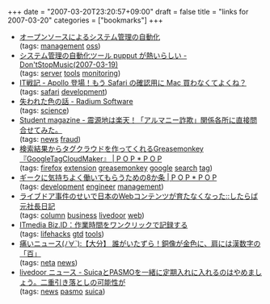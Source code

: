 +++
date = "2007-03-20T23:20:57+09:00"
draft = false
title = "links for 2007-03-20"
categories = ["bookmarks"]
+++

<ul class="delicious">
	<li>
		<div class="delicious-link"><a href="http://dev.gentoo.gr.jp/~trombik/pub/OSC2007/OSC2007.pdf">オープンソースによるシステム管理の自動化</a></div>
		<div class="delicious-tags">(tags: <a href="http://del.icio.us/nobu666/management">management</a> <a href="http://del.icio.us/nobu666/oss">oss</a>)</div>
	</li>
	<li>
		<div class="delicious-link"><a href="http://dontstopmusic.no-ip.org/diary/20070319.html#p02">システム管理の自動化ツール pupput が熱いらしい - Don'tStopMusic(2007-03-19)</a></div>
		<div class="delicious-tags">(tags: <a href="http://del.icio.us/nobu666/server">server</a> <a href="http://del.icio.us/nobu666/tools">tools</a> <a href="http://del.icio.us/nobu666/monitoring">monitoring</a>)</div>
	</li>
	<li>
		<div class="delicious-link"><a href="http://d.hatena.ne.jp/amachang/20070319/1174297601">IT戦記 - Apollo 登場！もう Safari の確認用に Mac 買わなくてよくね？</a></div>
		<div class="delicious-tags">(tags: <a href="http://del.icio.us/nobu666/safari">safari</a> <a href="http://del.icio.us/nobu666/development">development</a>)</div>
	</li>
	<li>
		<div class="delicious-link"><a href="http://www.radiumsoftware.com/0703.html#070319">失われた色の話 - Radium Software</a></div>
		<div class="delicious-tags">(tags: <a href="http://del.icio.us/nobu666/science">science</a>)</div>
	</li>
	<li>
		<div class="delicious-link"><a href="http://d.hatena.ne.jp/Paul3/20070315/p1">Student magazine - 震源地は楽天！「アルマニー詐欺」関係各所に直接問合せてみた。</a></div>
		<div class="delicious-tags">(tags: <a href="http://del.icio.us/nobu666/news">news</a> <a href="http://del.icio.us/nobu666/fraud">fraud</a>)</div>
	</li>
	<li>
		<div class="delicious-link"><a href="http://www.popxpop.com/archives/2007/03/googlegoogletagcloudmaker.html">検索結果からタグクラウドを作ってくれるGreasemonkey『GoogleTagCloudMaker』 | P O P * P O P</a></div>
		<div class="delicious-tags">(tags: <a href="http://del.icio.us/nobu666/firefox">firefox</a> <a href="http://del.icio.us/nobu666/extension">extension</a> <a href="http://del.icio.us/nobu666/greasemonkey">greasemonkey</a> <a href="http://del.icio.us/nobu666/google">google</a> <a href="http://del.icio.us/nobu666/search">search</a> <a href="http://del.icio.us/nobu666/tag">tag</a>)</div>
	</li>
	<li>
		<div class="delicious-link"><a href="http://www.popxpop.com/archives/2007/03/post_171.html">ギークに気持ちよく働いてもらうための8か条 | P O P * P O P</a></div>
		<div class="delicious-tags">(tags: <a href="http://del.icio.us/nobu666/development">development</a> <a href="http://del.icio.us/nobu666/engineer">engineer</a> <a href="http://del.icio.us/nobu666/management">management</a>)</div>
	</li>
	<li>
		<div class="delicious-link"><a href="http://blog.livedoor.jp/kensuu/archives/50323708.html">ライブドア事件のせいで日本のWebコンテンツが育たなくなった::したらば元社長日記</a></div>
		<div class="delicious-tags">(tags: <a href="http://del.icio.us/nobu666/column">column</a> <a href="http://del.icio.us/nobu666/business">business</a> <a href="http://del.icio.us/nobu666/livedoor">livedoor</a> <a href="http://del.icio.us/nobu666/web">web</a>)</div>
	</li>
	<li>
		<div class="delicious-link"><a href="http://www.itmedia.co.jp/bizid/articles/0703/19/news026.html">ITmedia Biz.ID：作業時間をワンクリックで記録する</a></div>
		<div class="delicious-tags">(tags: <a href="http://del.icio.us/nobu666/lifehacks">lifehacks</a> <a href="http://del.icio.us/nobu666/gtd">gtd</a> <a href="http://del.icio.us/nobu666/tools">tools</a>)</div>
	</li>
	<li>
		<div class="delicious-link"><a href="http://blog.livedoor.jp/dqnplus/archives/941701.html">痛いニュース(ﾉ∀`):【大分】 誰がいたずら！銅像が金色に、肩には漢数字の「百」</a></div>
		<div class="delicious-tags">(tags: <a href="http://del.icio.us/nobu666/neta">neta</a> <a href="http://del.icio.us/nobu666/news">news</a>)</div>
	</li>
	<li>
		<div class="delicious-link"><a href="http://news.livedoor.com/article/detail/3080786/">livedoor ニュース - SuicaとPASMOを一緒に定期入れに入れるのはやめましょう。二重引き落としの可能性が</a></div>
		<div class="delicious-tags">(tags: <a href="http://del.icio.us/nobu666/news">news</a> <a href="http://del.icio.us/nobu666/pasmo">pasmo</a> <a href="http://del.icio.us/nobu666/suica">suica</a>)</div>
	</li>
</ul>
